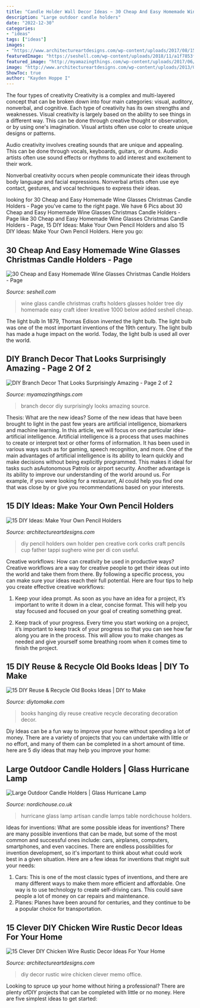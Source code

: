 ```yaml
---
title: "Candle Holder Wall Decor Ideas ~ 30 Cheap And Easy Homemade Wine Glasses Christmas Candle Holders"
description: "Large outdoor candle holders"
date: "2022-12-30"
categories:
- "ideas"
tags: ["ideas"]
images:
- "https://www.architectureartdesigns.com/wp-content/uploads/2017/08/15-Clever-DIY-Chicken-Wire-Rustic-Decor-Ideas-For-Your-Home-5.jpg"
featuredImage: "https://seshell.com/wp-content/uploads/2018/11/a1f7853f776e81b6976c39cc6bd07331.jpg"
featured_image: "http://myamazingthings.com/wp-content/uploads/2017/06/branch-decor-7.jpg"
image: "http://www.architectureartdesigns.com/wp-content/uploads/2013/04/ArchitectureArtDesigns-159.jpg"
ShowToc: true
author: "Kayden Hoppe I"
---
```



The four types of creativity
Creativity is a complex and multi-layered concept that can be broken down into four main categories: visual, auditory, nonverbal, and cognitive. Each type of creativity has its own strengths and weaknesses.
Visual creativity is largely based on the ability to see things in a different way. This can be done through creative thought or observation, or by using one's imagination. Visual artists often use color to create unique designs or patterns.

Audio creativity involves creating sounds that are unique and appealing. This can be done through vocals, keyboards, guitars, or drums. Audio artists often use sound effects or rhythms to add interest and excitement to their work.

Nonverbal creativity occurs when people communicate their ideas through body language and facial expressions. Nonverbal artists often use eye contact, gestures, and vocal techniques to express their ideas.

	

		
looking for 30 Cheap and Easy Homemade Wine Glasses Christmas Candle Holders - Page you've came to the right page. We have 6 Pics about 30 Cheap and Easy Homemade Wine Glasses Christmas Candle Holders - Page like 30 Cheap and Easy Homemade Wine Glasses Christmas Candle Holders - Page, 15 DIY Ideas: Make Your Own Pencil Holders and also 15 DIY Ideas: Make Your Own Pencil Holders. Here you go:
		
    
## 30 Cheap And Easy Homemade Wine Glasses Christmas Candle Holders - Page

<img loading=lazy src="https://seshell.com/wp-content/uploads/2018/11/a1f7853f776e81b6976c39cc6bd07331.jpg" onerror="this.onerror=null;this.src='https://tse3.mm.bing.net/th?id=OIP.Y153GR8jYOSbYJNIzUY_qAHaJ4&amp;pid=15.1';" alt="30 Cheap and Easy Homemade Wine Glasses Christmas Candle Holders - Page">

_Source: seshell.com_

>wine glass candle christmas crafts holders glasses holder tree diy homemade easy craft ideer kreative 1000 below added seshell cheap. 

	

The light bulb
In 1879, Thomas Edison invented the light bulb. The light bulb was one of the most important inventions of the 19th century. The light bulb has made a huge impact on the world. Today, the light bulb is used all over the world.

    
## DIY Branch Decor That Looks Surprisingly Amazing - Page 2 Of 2

<img loading=lazy src="http://myamazingthings.com/wp-content/uploads/2017/06/branch-decor-7.jpg" onerror="this.onerror=null;this.src='https://tse4.mm.bing.net/th?id=OIP.JHvJ4JrYEIF5wmaMXfz4_gHaK5&amp;pid=15.1';" alt="DIY Branch Decor That Looks Surprisingly Amazing - Page 2 of 2">

_Source: myamazingthings.com_

>branch decor diy surprisingly looks amazing source. 

	

Thesis: What are the new ideas?
Some of the new ideas that have been brought to light in the past few years are artificial intelligence, biomarkers and machine learning. In this article, we will focus on one particular idea- artificial intelligence. Artificial intelligence is a process that uses machines to create or interpret text or other forms of information. It has been used in various ways such as for gaming, speech recognition, and more. 
One of the main advantages of artificial intelligence is its ability to learn quickly and make decisions without being explicitly programmed. This makes it ideal for tasks such asAutonomous Patrols or airport security. Another advantage is its ability to improve our understanding of the world around us. For example, if you were looking for a restaurant, AI could help you find one that was close by or give you recommendations based on your interests.

    
## 15 DIY Ideas: Make Your Own Pencil Holders

<img loading=lazy src="http://www.architectureartdesigns.com/wp-content/uploads/2013/04/ArchitectureArtDesigns-159.jpg" onerror="this.onerror=null;this.src='https://tse4.mm.bing.net/th?id=OIP.bSJv_x69eWJ0wGLQWmj48QHaLD&amp;pid=15.1';" alt="15 DIY Ideas: Make Your Own Pencil Holders">

_Source: architectureartdesigns.com_

>diy pencil holders own holder pen creative cork corks craft pencils cup father tappi sughero wine per di con useful. 

	

Creative workflows: How can creativity be used in productive ways?
Creative workflows are a way for creative people to get their ideas out into the world and take them from there. By following a specific process, you can make sure your ideas reach their full potential. Here are four tips to help you create effective creative workflows:
1. Keep your idea prompt. As soon as you have an idea for a project, it’s important to write it down in a clear, concise format. This will help you stay focused and focused on your goal of creating something great.

2. Keep track of your progress. Every time you start working on a project, it’s important to keep track of your progress so that you can see how far along you are in the process. This will allow you to make changes as needed and give yourself some breathing room when it comes time to finish the project.


    
## 15 DIY Reuse &amp; Recycle Old Books Ideas | DIY To Make

<img loading=lazy src="http://www.diytomake.com/wp-content/uploads/2016/02/hanging-book-art.jpg" onerror="this.onerror=null;this.src='https://tse1.mm.bing.net/th?id=OIP.N73m6i9epZH5HN0aE8xJTwHaJ4&amp;pid=15.1';" alt="15 DIY Reuse &amp; Recycle Old Books Ideas | DIY to Make">

_Source: diytomake.com_

>books hanging diy reuse creative recycle decorating decoration decor. 

	

Diy Ideas can be a fun way to improve your home without spending a lot of money. There are a variety of projects that you can undertake with little or no effort, and many of them can be completed in a short amount of time. here are 5 diy ideas that may help you improve your home: 

    
## Large Outdoor Candle Holders | Glass Hurricane Lamp

<img loading=lazy src="https://static.nordichouse.co.uk/pictures/tc_popup/10101b.jpg" onerror="this.onerror=null;this.src='https://tse3.mm.bing.net/th?id=OIP.wqh9QT6uQb2FVfbBy4jTaAHaJ3&amp;pid=15.1';" alt="Large Outdoor Candle Holders | Glass Hurricane Lamp">

_Source: nordichouse.co.uk_

>hurricane glass lamp artisan candle lamps table nordichouse holders. 

	

Ideas for inventions: What are some possible ideas for inventions?
There are many possible inventions that can be made, but some of the most common and successful ones include: cars, airplanes, computers, smartphones, and even vaccines. There are endless possibilities for invention development, so it's important to think about what could work best in a given situation. Here are a few ideas for inventions that might suit your needs: 
1. Cars: This is one of the most classic types of inventions, and there are many different ways to make them more efficient and affordable. One way is to use technology to create self-driving cars. This could save people a lot of money on car repairs and maintenance. 
2. Planes: Planes have been around for centuries, and they continue to be a popular choice for transportation.

    
## 15 Clever DIY Chicken Wire Rustic Decor Ideas For Your Home

<img loading=lazy src="https://www.architectureartdesigns.com/wp-content/uploads/2017/08/15-Clever-DIY-Chicken-Wire-Rustic-Decor-Ideas-For-Your-Home-5.jpg" onerror="this.onerror=null;this.src='https://tse1.mm.bing.net/th?id=OIP.cDdcFK552QYOCE7WZ7lUeQHaLJ&amp;pid=15.1';" alt="15 Clever DIY Chicken Wire Rustic Decor Ideas For Your Home">

_Source: architectureartdesigns.com_

>diy decor rustic wire chicken clever memo office. 

	

Looking to spruce up your home without hiring a professional? There are plenty ofDIY projects that can be completed with little or no money. Here are five simplest ideas to get started: 

